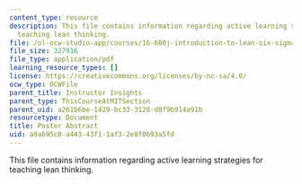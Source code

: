 ```yaml
---
content_type: resource
description: This file contains information regarding active learning strategies for
  teaching lean thinking.
file: /ol-ocw-studio-app/courses/16-660j-introduction-to-lean-six-sigma-methods-january-iap-2012/a9ab95c0a44343f11af32e8f0b93a5fd_MIT16_660JIAP12_CANDIDLear.pdf
file_size: 327916
file_type: application/pdf
learning_resource_types: []
license: https://creativecommons.org/licenses/by-nc-sa/4.0/
ocw_type: OCWFile
parent_title: Instructor Insights
parent_type: ThisCourseAtMITSection
parent_uid: a261b6be-1429-bc33-3128-d8f9b914a91b
resourcetype: Document
title: Poster Abstract
uid: a9ab95c0-a443-43f1-1af3-2e8f0b93a5fd
---
```

This file contains information regarding active learning strategies for teaching lean thinking.